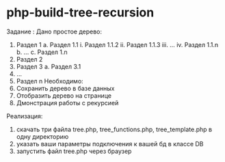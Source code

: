 # php-build-tree-recursion
Задание :
Дано простое дерево:
1.	Раздел 1
	a.	Раздел 1.1
		i.	Раздел 1.1.2
		ii.	Раздел 1.1.3
		iii.	…
		iv.	Раздел 1.1.n
	b.	…
	c.	Раздел 1.n
2.	Раздел 2
3.	Раздел 3
	a.	Раздел 3.1
4.	…
5.	Раздел n
Необходимо:
1.	Сохранить дерево в базе данных
2.	Отобразить дерево на странице
3.	Дмонстрация  работы с рекурсией

Реализация:
1) скачать три файла tree.php, tree_functions.php, tree_template.php в одну директорию
2) указать ваши параметры подключения к вашей бд в классе DB
3) запустить файл tree.php через браузер
